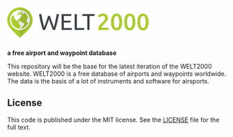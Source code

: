 # ![WELT2000](img/banner.png)

__a free airport and waypoint database__

This repository will be the base for the latest iteration of the WELT2000 website. WELT2000 is a free database of airports and waypoints worldwide. The data is the basis of a lot of instruments and software for airsports.

## License

This code is published under the MIT license. See the [LICENSE](LICENSE) file for the full text.
